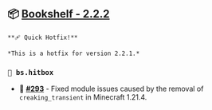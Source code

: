 ## 📦 [Bookshelf - 2.2.2](https://github.com/mcbookshelf/Bookshelf/releases/tag/v2.2.2)


```{epigraph}
**🩹 Quick Hotfix!**

*This is a hotfix for version 2.2.1.*
```

### `🎯 bs.hitbox`

- 🐛 **[#293](https://github.com/Gunivers/Bookshelf/issues/293)** - Fixed module issues caused by the removal of `creaking_transient` in Minecraft 1.21.4.
